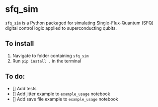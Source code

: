 # sfq_sim

`sfq_sim` is a Python packaged for simulating Single-Flux-Quantum (SFQ) digital control logic applied to superconducting qubits.

## To install

1. Navigate to folder containing `sfq_sim`
2. Run `pip install .` in the terminal

## To do:

 - [] Add tests
 - [] Add jitter example to `example_usage` notebook
 - [] Add save file example to `example_usage` notebook